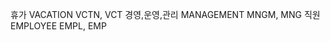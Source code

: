 휴가              VACATION        VCTN, VCT
경영,운영,관리    MANAGEMENT      MNGM, MNG
직원              EMPLOYEE        EMPL, EMP



